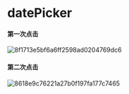 ﻿# datePicker
#### 第一次点击
![8f1713e5bf6a6ff2598ad0204769dc6](https://github.com/dadademo/datePicker/assets/40522607/5816b027-a39a-4165-9ec8-1840a0e05c69)
#### 第二次点击
![8618e9c76221a27b0f197fa177c7465](https://github.com/dadademo/datePicker/assets/40522607/33cad8fb-c0e1-4847-9f4f-3108bc7229a4)
